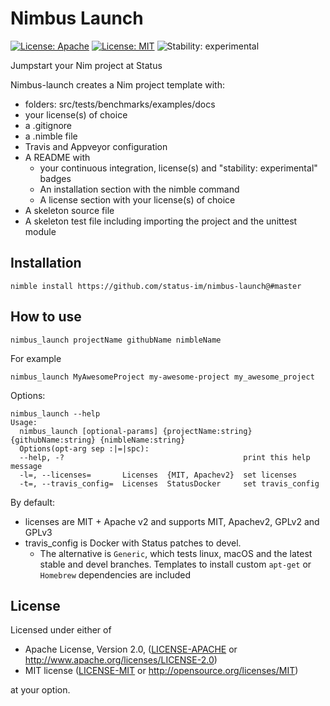 # Nimbus Launch

[![License: Apache](https://img.shields.io/badge/License-Apache%202.0-blue.svg)](https://opensource.org/licenses/Apache-2.0)
[![License: MIT](https://img.shields.io/badge/License-MIT-blue.svg)](https://opensource.org/licenses/MIT)
![Stability: experimental](https://img.shields.io/badge/stability-experimental-orange.svg)

Jumpstart your Nim project at Status

Nimbus-launch creates a Nim project template with:

  - folders: src/tests/benchmarks/examples/docs
  - your license(s) of choice
  - a .gitignore
  - a .nimble file
  - Travis and Appveyor configuration
  - A README with
      - your continuous integration, license(s) and "stability: experimental" badges
      - An installation section with the nimble command
      - A license section with your license(s) of choice
  - A skeleton source file
  - A skeleton test file including importing the project and the unittest module

## Installation

```
nimble install https://github.com/status-im/nimbus-launch@#master
```

## How to use

```
nimbus_launch projectName githubName nimbleName
```

For example
```
nimbus_launch MyAwesomeProject my-awesome-project my_awesome_project
```

Options:
```
nimbus_launch --help
Usage:
  nimbus_launch [optional-params] {projectName:string} {githubName:string} {nimbleName:string}
  Options(opt-arg sep :|=|spc):
  --help, -?                                        print this help message
  -l=, --licenses=       Licenses  {MIT, Apachev2}  set licenses
  -t=, --travis_config=  Licenses  StatusDocker     set travis_config
```

By default:
  - licenses are MIT + Apache v2 and supports MIT, Apachev2, GPLv2 and GPLv3
  - travis_config is Docker with Status patches to devel.
    - The alternative is `Generic`, which tests linux, macOS and the latest stable and devel branches.
      Templates to install custom `apt-get` or `Homebrew` dependencies are included

## License

Licensed under either of

 * Apache License, Version 2.0, ([LICENSE-APACHE](LICENSE-APACHE) or http://www.apache.org/licenses/LICENSE-2.0)
 * MIT license ([LICENSE-MIT](LICENSE-MIT) or http://opensource.org/licenses/MIT)

at your option.

